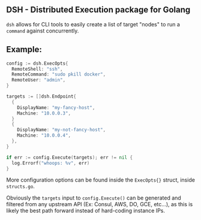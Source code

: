 DSH - Distributed Execution package for Golang
----------------------------------------------

`dsh` allows for CLI tools to easily create a list of target "nodes" to run a `command` against concurrently.

## Example:

```go
config := dsh.ExecOpts{
  RemoteShell: "ssh",
  RemoteCommand: "sudo pkill docker",
  RemoteUser: "admin",
}

targets := []dsh.Endpoint{
  {
    DisplayName: "my-fancy-host",
    Machine: "10.0.0.3",
  }
  {
    DisplayName: "my-not-fancy-host",
    Machine: "10.0.0.4",
  },
}

if err := config.Execute(targets); err != nil {
  log.Errorf("whoops: %v", err)
}
```

More configuration options can be found inside the `ExecOpts{}` struct, inside `structs.go`.

Obviously the `targets` input to `config.Execute()` can be generated and filtered from any upstream API (Ex: Consul, AWS, DO, GCE, etc...), as this is likely the best path forward instead of hard-coding instance IPs.

